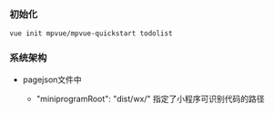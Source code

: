 ### 初始化

```
vue init mpvue/mpvue-quickstart todolist
```

### 系统架构

- pagejson文件中

  - "miniprogramRoot": "dist/wx/" 指定了小程序可识别代码的路径

  

  